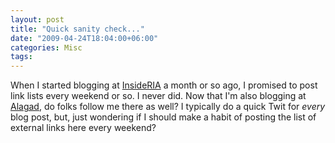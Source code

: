 ```yaml
---
layout: post
title: "Quick sanity check..."
date: "2009-04-24T18:04:00+06:00"
categories: Misc 
tags: 
---
```


When I started blogging at <a href="http://www.insideria.com">InsideRIA</a> a month or so ago, I promised to post link lists every weekend or so. I never did. Now that I'm also blogging at <a href="http://www.alagad.com">Alagad</a>, do folks follow me there as well? I typically do a quick Twit for <i>every</i> blog post, but, just wondering if I should make a habit of posting the list of external links here every weekend?